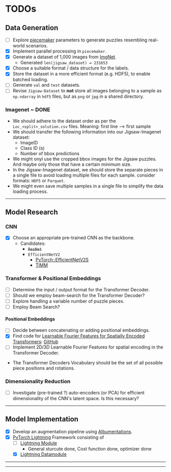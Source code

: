 # TODOs

## Data Generation

- [ ] Explore [piecemaker]([piecemaker](https://github.com/jkenlooper/piecemaker/tree/main?tab=readme-ov-file)) parameters to generate puzzles resembling real-world scenarios.
- [x] Implement parallel processing in `piecemaker`.
- [x] Generate a dataset of 1,000 images from [ImgNet](https://www.kaggle.com/c/imagenet-object-localization-challenge/data).
    - Generated `len(jigsaw_dataset) = 231653`
- [x] Choose a suitable format / data structure for the labels.
- [x] Store the dataset in a more efficient format (e.g. HDF5), to enable batched loading.
- [ ] Generate `val` and `test` datasets.
- [ ] Revise `Jigsaw-Dataset` to **not** store all images belonging to a sample as `np.ndarray` in `hdf5` files, but as `png` or `jpg` in a shared directory.

### Imagenet ~ **DONE**
- We should adhere to the dataset order as per the `Loc_<split>_solution.csv` files. Meaning: first line --> first sample
- We should transfer the following information into our Jigsaw-Imagenet dataset:
  - ImageID
  - Class ID (s)
  - Number of bbox predictions
- We might onyl use the cropped bbox images for the Jigsaw puzzles. And maybe only those that have a certain minimum size.
- In the Jigsaw-Imagenet dataset, we should store the separate pieces in a single file to avoid loading multiple files for each sample. consider formats: `HDF5` or `Parquet`.
- We might even save multiple samples in a single file to simplify the data loading process.

---

## Model Research

### CNN

- [x] Choose an appropriate pre-trained CNN as the backbone.
  - Candidates:
    - ~~``ResNet``~~
    - ``EfficientNetV2``
        - [PyTorch::EfficientNetV2S](https://pytorch.org/vision/main/models/generated/torchvision.models.efficientnet_v2_s.html#torchvision.models.efficientnet_v2_s)
        - [TIMM](https://github.com/huggingface/pytorch-image-models/blob/main/timm/models/efficientnet.py)


### Transformer & Positional Embeddings

- [ ] Determine the input / output format for the Transformer Decoder.
- [ ] Should we employ beam-search for the Transformer Decoder?
- [ ] Explore handling a variable number of puzzle pieces.
- [ ] Employ Beam Search?

#### Positional Embeddings

- [ ] Decide between concatenating or adding positional embeddings.
- [x] Find code for [Learnable Fourier Features for Spatially Encoded Transformers](https://arxiv.org/pdf/2106.02795v1): [GitHub](https://github.com/JHLew/Learnable-Fourier-Features)
- [ ] Implement 2D/3D Learnable Fourier Features for spatial encoding in the Transformer Decoder.
- The Transformer Decoders Vocabulary should be the set of all possible piece positions and rotations.

### Dimensionality Reduction

- [ ] Investigate (pre-trained ?) auto-encoders (or PCA) for efficient dimensionality of the CNN's latent space. Is this necessary?
---

## Model Implementation

- [x] Develop an augmentation pipeline using [Albumentations](https://albumentations.ai/).
- [x] [PyTorch Lightning](https://www.pytorchlightning.ai/) Framework consisting of
  - [ ] [Lightning Module](../src/dl_solver/dl_solver/lit_module.py)
    - General sturcute done, Cost function done, optimizer done
  - [x] [Lightning Datamodule](../src/dl_solver/dl_solver/lit_datamodule.py)

---
---